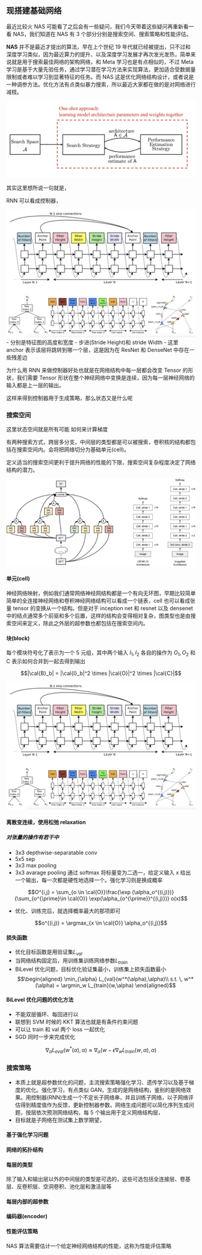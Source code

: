 ## 现搭建基础网络

最近比较火 NAS 
可能看了之后会有一些疑问，我们今天带着这些疑问再重新看一看 NAS，我们知道在 NAS 有 3 个部分分别是搜索空间、搜索策略和性能评估。

**NAS** 并不是最近才提出的算法，早在上个世纪 19 年代就已经被提出，只不过和深度学习类似，因为最近算力的提升、以及深度学习发展才再次发光发热，简单来说就是用于搜索最佳网络的架构网络，和 Meta 学习也是有点相似的，不过 Meta 学习是基于大量先验任务，通过学习潜在学习方法来实现算法，更加适合受数据量限制或者难以学习到显著特征的任务。而 NAS 这是优化网络结构设计，或者说是一种调参方法。优化方法有点类似暴力搜索，所以最近大家都在做的是对网络进行减枝。

<img src="./neural_architecture_search/001.png">

其实这里想所说一句就是，

RNN 可以看成控制器，

<img src="./neural_architecture_search/002.png">
- 分别是特征图的高度和宽度
- 步进(Stride Height)和 stride Width
- 这里 anchor 表示该层将跳转到哪一个层，这是因为在 ResNet 和 DenseNet 中存在一些残差边

为什么用 RNN 来做控制器好处也就是在网络结构中每一层都会改变 Tensor 的形状，我们需要 Tensor 形状在整个神经网络中变换是连续，因为每一层神经网络的输入都是上一层的输出。

这样来得到控制器用于生成策略，那么状态又是什么呢

### 搜索空间
这里状态空间就是所有可能
如何来计算梯度


有两种搜索方式，跨层多分支，中间层的类型都是可以被搜索，卷积核的结构都包括在搜索空间内。会将把网络切分为基础单元(cell)。

定义适当的搜索空间更利于提升网络的性能的下限，搜索空间复杂程度决定了网络结构的潜力。

<img src="./neural_architecture_search/005.jpg">

#### 单元(cell)

神经网络映射，例如我们通常网络神经网结构都是一个有向无环图，早期比较简单简单的全连接神经网络和卷积神经网络结构可以看成一个链表，cell 也可以看成张量 tensor 的变换从一个结构。但是对于 inception net 和 resnet 以及 densenet 中的结点通常多个前驱和多个后置，这样的结构会变得相对复杂，图类型也是由搜索空间来定义，除此之外层的超参数也都包括在搜索空间内。

#### 块(block)
每个模块符号化了表示为一个 5 元组，其中两个输入 $I_1,I_2$ 各自的操作为 $O_1,O_2$ 和 C 表示如何合并到一起去得到输出

$$|\cal{B}_b| = |\cal{I}_b|^2 \times |\cal{O}|^2 \times |\cal{C}|$$

<img src="./neural_architecture_search/002.png">

#### 离散变连续，使用松弛 relaxation
##### 对张量的操作有若干中
- 3x3 depthwise-separatable conv
- 5x5 sep 
- 3x3 max pooling
- 3x3 avarage pooling
通过 softmax 将标量变为二选一，给定义输入 x 给出一个输出，每一次都是硬性地选择一个。强化学习则是换成概率

$$O^{i,j} = \sum_{o \in \cal{O}}\frac{\exp (\alpha_o^{(i,j)})}{\sum_{o^{\prime}\in \cal{O}} \exp(\alpha_{o^{\prime}}^{(i,j)})} o(x)$$

- 优化、训练完后，就选择概率最大的那项即可

$$o^{(i,j)} = \argmax_{x \in \cal{O}} \alpha_o^{(i,j)}$$

#### 损失函数
- 优化目标函数是用验证集$L_{val}$
- 当网络结构固定后，用训练集训练网络参数$L_{train}$
- BiLevel 优化问题，目标优化验证集最小，训练集上损失函数最小
$$\begin{aligned}
    \min_{\alpha} L_{val}(w^*(\alpha),\alpha)\\
    s.t. \, w^*(\alpha) = \argmin_w L_{train}(w,\alpha)
\end{aligned}$$
#### BiLevel 优化问题的优化方法
- 不能双层循环、每回进行以
- 联想到 SVM 时候的 KKT 算法也就是有条件约束问题
- 可以让 train 和 val 两个 loss 一起优化
- SGD 同时一步来完成优化

$$\nabla_{\alpha} L_{eval}(w^*(\alpha),\alpha) \approx \nabla_{\alpha}(w - \epsilon \nabla_w L_{train}(w,\alpha),\alpha)$$

### 搜索策略
- 本质上就是超参数优化的问题，主流搜索策略强化学习、遗传学习以及基于梯度的优化。强化学习，有点类似 GAN，生成的是网络结构，鉴别的是网络效果。用控制器(RNN)生成一个不定长子网络串，并且训练子网络，以子网络评估得到精度值作为反馈，更新控制器参数。网络生成问题可以简化序列生成问题，按层依次预测网络结构，每 5 个输出用于定义网络结构层，
- 目标就是子网络在测试集上数学期望，



#### 基于强化学习问题


#### 网络的拓扑结构
#### 每层的类型
除了输入和输出层以外的中间层的类型是可选的，这些可选包括全连接层、卷基层、反卷积层、空洞卷积、池化层和激活层等
#### 每层内部的超参数

#### 编码器(encoder)

#### 性能评估策略
NAS 算法需要估计一个给定神经网络结构的性能，这称为性能评估策略

